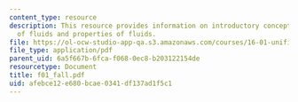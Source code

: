 ```yaml
---
content_type: resource
description: This resource provides information on introductory concepts and definitions
  of fluids and properties of fluids.
file: https://ol-ocw-studio-app-qa.s3.amazonaws.com/courses/16-01-unified-engineering-i-ii-iii-iv-fall-2005-spring-2006/afebce12e680bcae0341df137ad1f5c1_f01_fall.pdf
file_type: application/pdf
parent_uid: 6a5f667b-6fca-f068-0ec8-b203122154de
resourcetype: Document
title: f01_fall.pdf
uid: afebce12-e680-bcae-0341-df137ad1f5c1
---
```

